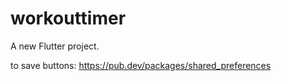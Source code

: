 # workouttimer

A new Flutter project.


to save buttons:
https://pub.dev/packages/shared_preferences
